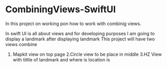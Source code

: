 # CombiningViews-SwiftUI

In this project on working pon how to work with combinig views. 

In swift UI is all about views and for developing purposes I am going to display a landmark after displaying landmark
This project will have two views combine 

1. Mapkit view on top page 
2.Circle view to be place in middle 
3.HZ View with tittle of landmark and where is location is 
